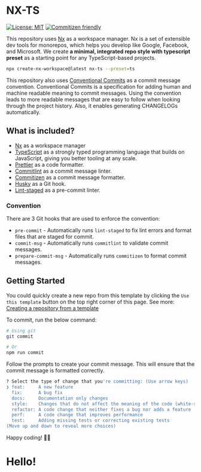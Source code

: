 # NX-TS

[![License: MIT](https://img.shields.io/badge/License-MIT-yellow.svg)](https://opensource.org/licenses/MIT) [![Commitizen friendly](https://img.shields.io/badge/commitizen-friendly-brightgreen.svg)](http://commitizen.github.io/cz-cli/)

This repository uses [Nx](https://nx.dev) as a workspace manager. Nx is a set of extensible dev tools for monorepos, which helps you develop like Google, Facebook, and Microsoft. We create **a minimal, integrated repo style with typescript preset** as a starting point for any TypeScript-based projects.

```bash
npx create-nx-workspace@latest nx-ts --preset=ts
```

This repository also uses [Conventional Commits](https://www.conventionalcommits.org/en/v1.0.0/#summary) as a commit message convention. Conventional Commits is a specification for adding human and machine readable meaning to commit messages. Using the convention leads to more readable messages that are easy to follow when looking through the project history. Also, it enables generating CHANGELOGs automatically.

## What is included?

- [Nx](https://nx.dev) as a workspace manager
- [TypeScript](https://www.typescriptlang.org/) as a strongly typed programming language that builds on JavaScript, giving you better tooling at any scale.
- [Prettier](https://prettier.io/) as a code formatter.
- [Commitlint](https://commitlint.js.org/#/) as a commit message linter.
- [Commitizen](https://github.com/commitizen/cz-cli) as a commit message formatter.
- [Husky](https://typicode.github.io/husky/#/) as a Git hook.
- [Lint-staged](https://github.com/lint-staged/lint-staged) as a pre-commit linter.

### Convention

There are 3 Git hooks that are used to enforce the convention:

- `pre-commit` - Automatically runs `lint-staged` to fix lint errors and format files that are staged for commit.
- `commit-msg` - Automatically runs `commitlint` to validate commit messages.
- `prepare-commit-msg` - Automatically runs `commitizen` to format commit messages.

## Getting Started

You could quickly create a new repo from this template by clicking the `Use this template` button on the top right corner of this page.
See more: [Creating a repository from a template](https://docs.github.com/en/github/creating-cloning-and-archiving-repositories/creating-a-repository-from-a-template)

To commit, run the below command:

```bash
# Using git
git commit

# Or
npm run commit
```

Follow the prompts to create your commit message. This will ensure that the commit message is formatted correctly.

```bash
? Select the type of change that you're committing: (Use arrow keys)
❯ feat:     A new feature
  fix:      A bug fix
  docs:     Documentation only changes
  style:    Changes that do not affect the meaning of the code (white-space, formatting, missing semi-colons, etc)
  refactor: A code change that neither fixes a bug nor adds a feature
  perf:     A code change that improves performance
  test:     Adding missing tests or correcting existing tests
(Move up and down to reveal more choices)
```

Happy coding! 🎉🙌

# Hello!
